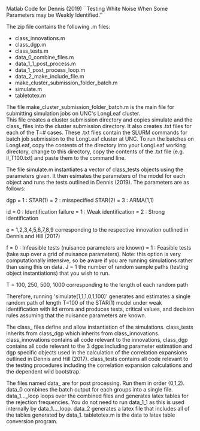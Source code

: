 Matlab Code for Dennis (2019) ``Testing White Noise When Some Parameters may be Weakly Identified.''

The zip file contains the following .m files:

- class_innovations.m
- class_dgp.m
- class_tests.m
- data_0_combine_files.m
- data_1_1_post_process.m
- data_1_post_process_loop.m
- data_2_make_include_file.m
- make_cluster_submission_folder_batch.m
- simulate.m
- tabletotex.m


The file make_cluster_submission_folder_batch.m is the main file for submitting simulation jobs on UNC's LongLeaf cluster.  
This file creates a cluster submission directory and copies simulate and the class_ files into the cluster submission directory.  It also creates .txt files for each of the T=# cases.  These .txt files contain the SLURM commands for batch job submission to the LongLeaf cluster at UNC.  To run the batches on LongLeaf, copy the contents of the directory into your LongLeaf working directory, change to this directory, copy the contents of the .txt file (e.g. ll_T100.txt) and paste them to the command line.


The file simulate.m instantiates a vector of class_tests objects using the 
parameters given.  It then esimates the parameters of the model for each 
object and runs the tests outlined in Dennis (2019).  The parameters are as follows:

dgp = 1 : STAR(1)
    = 2 : misspecified STAR(2)
    = 3 : ARMA(1,1)
    
id  = 0 : Identification failure
    = 1 : Weak identification
    = 2 : Strong identification

e = 1,2,3,4,5,6,7,8,9 corresponding to the respective innovation outlined in Dennis and Hill (2017)

f = 0 : Infeasible tests (nuisance parameters are known)
  = 1 : Feasible tests (take sup over a grid of nuisance parameters).  Note: this option is 
        very computationally intensive, so be aware if you are running simulations rather
        than using this on data.
J = 1   the number of random sample paths (testing object instantiations) that you wish to run.
                
T = 100, 250, 500, 1000 corresponding to the length of each random path

Therefore, running 'simulate(1,1,1,0,1,100)' generates and estimates 
a single random path of length T=100 of the STAR(1) model under weak identification with 
iid errors and produces tests, critical values, and decision rules assuming that the nuisance
parameters are known.
    

The class_ files define and allow instantiation of the simulations.  class_tests inherits
from class_dgp which inherits from class_innovations.  class_innovations contains all code
relevant to the innovations, class_dgp contains all code relevant to the 3 dgps including 
parameter estimation and dgp specific objects used in the calculation of the correlation 
expansions outlined in Dennis and Hill (2017).  class_tests contains all code relevant to 
the testing procedures including the correlation expansion calculations and the dependent
wild bootstrap.


The files named data_ are for post processing.  Run them in order (0,1,2).  
data_0 combines the batch output for each groups into a single file.
data_1..._loop loops over the combined files and generates latex tables for the rejection
frequencies. You do not need to run data_1_1 as this is used internally by data_1..._loop.
data_2 generates a latex file that includes all of the tables generated by data_1.
tabletotex.m is the data to latex table conversion program.


    
    
    
    
    
    
    
    
    
    
    
